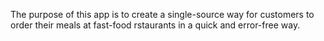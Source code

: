 The purpose of this app is to create a single-source way for customers to order their meals at fast-food rstaurants in a quick and error-free way.
